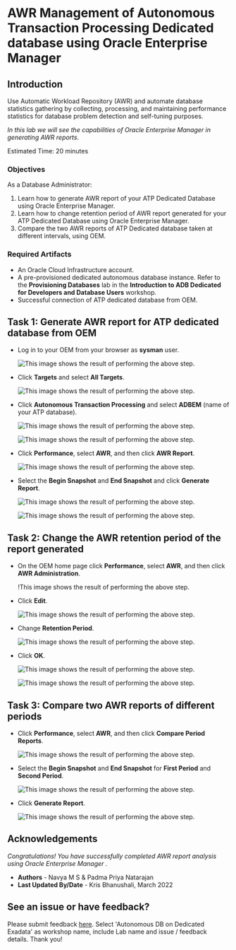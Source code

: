 # AWR Management of Autonomous Transaction Processing Dedicated database using Oracle Enterprise Manager

## Introduction
Use Automatic Workload Repository (AWR) and automate database statistics gathering by collecting, processing, and maintaining performance statistics for database problem detection and self-tuning purposes.

*In this lab we will see the capabilities of Oracle Enterprise Manager in generating AWR reports.*

Estimated Time: 20 minutes

### Objectives

As a Database Administrator:

1. Learn how to generate AWR report of your ATP Dedicated Database using Oracle Enterprise Manager.
2. Learn how to change retention period of AWR report generated for your ATP Dedicated Database using Oracle Enterprise Manager.
3. Compare the two AWR reports of ATP Dedicated database taken at different intervals, using OEM.

### Required Artifacts

   - An Oracle Cloud Infrastructure account.
   - A pre-provisioned dedicated autonomous database instance. Refer to the **Provisioning Databases** lab in the **Introduction to ADB Dedicated for Developers and Database Users** workshop.
   - Successful connection of ATP dedicated database from OEM.

## Task 1: Generate AWR report for ATP dedicated database from OEM

- Log in to your OEM from your browser as **sysman** user.

    ![This image shows the result of performing the above step.](./images/us1-1.png " ")

- Click **Targets** and select **All Targets**.

    ![This image shows the result of performing the above step.](./images/us1-2.png " ")

- Click **Autonomous Transaction Processing** and select **ADBEM** (name of your ATP database).

    ![This image shows the result of performing the above step.](./images/us1-3.png " ")

    ![This image shows the result of performing the above step.](./images/us1-4.png " ")

- Click **Performance**, select **AWR**, and then click **AWR Report**.

    ![This image shows the result of performing the above step.](./images/us1-5.png " ")

- Select the **Begin Snapshot** and **End Snapshot** and click **Generate Report**.

    ![This image shows the result of performing the above step.](./images/us1-6.png " ")

    ![This image shows the result of performing the above step.](./images/us1-7.png " ")

## Task 2: Change the AWR retention period of the report generated

- On the OEM home page click **Performance**, select **AWR**, and then click **AWR Administration**.

    !This image shows the result of performing the above step.[](./images/us1-8.png " ")

- Click **Edit**.

    ![This image shows the result of performing the above step.](./images/us1-9.png " ")

- Change **Retention Period**.

    ![This image shows the result of performing the above step.](./images/us1-10.png " ")

- Click **OK**.

    ![This image shows the result of performing the above step.](./images/us1-10.png " ")

    ![This image shows the result of performing the above step.](./images/us1-11.png " ")

## Task 3: Compare two AWR reports of different periods

- Click **Performance**, select **AWR**, and then click **Compare Period Reports**.

    ![This image shows the result of performing the above step.](./images/us1-12.png " ")

- Select the **Begin Snapshot** and **End Snapshot** for **First Period** and **Second Period**.

    ![This image shows the result of performing the above step.](./images/us1-14.png " ")

- Click **Generate Report**.

    ![This image shows the result of performing the above step.](./images/us1-13.png " ")


## Acknowledgements

*Congratulations! You have successfully completed AWR report analysis using Oracle Enterprise Manager .*

- **Authors** - Navya M S & Padma Priya Natarajan
- **Last Updated By/Date** - Kris Bhanushali, March 2022

## See an issue or have feedback?
Please submit feedback [here](https://apexapps.oracle.com/pls/apex/f?p=133:1:::::P1_FEEDBACK:1).   Select 'Autonomous DB on Dedicated Exadata' as workshop name, include Lab name and issue / feedback details. Thank you!
